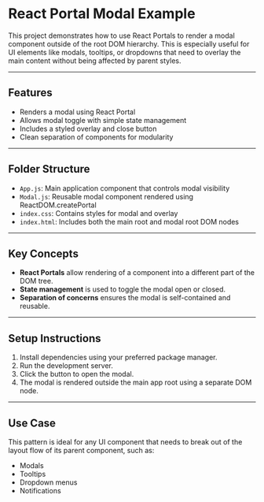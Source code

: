 
# React Portal Modal Example

This project demonstrates how to use React Portals to render a modal component outside of the root DOM hierarchy. This is especially useful for UI elements like modals, tooltips, or dropdowns that need to overlay the main content without being affected by parent styles.

---

## Features

* Renders a modal using React Portal
* Allows modal toggle with simple state management
* Includes a styled overlay and close button
* Clean separation of components for modularity

---

## Folder Structure

* `App.js`: Main application component that controls modal visibility
* `Modal.js`: Reusable modal component rendered using ReactDOM.createPortal
* `index.css`: Contains styles for modal and overlay
* `index.html`: Includes both the main root and modal root DOM nodes

---

## Key Concepts

* **React Portals** allow rendering of a component into a different part of the DOM tree.
* **State management** is used to toggle the modal open or closed.
* **Separation of concerns** ensures the modal is self-contained and reusable.

---

## Setup Instructions

1. Install dependencies using your preferred package manager.
2. Run the development server.
3. Click the button to open the modal.
4. The modal is rendered outside the main app root using a separate DOM node.

---

## Use Case

This pattern is ideal for any UI component that needs to break out of the layout flow of its parent component, such as:

* Modals
* Tooltips
* Dropdown menus
* Notifications


